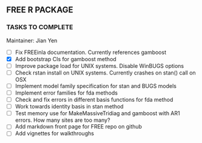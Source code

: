 ## FREE R PACKAGE
### TASKS TO COMPLETE

Maintainer: Jian Yen

- [ ] Fix FREEinla documentation. Currently references gamboost
- [X] Add bootstrap CIs for gamboost method
- [ ] Improve package load for UNIX systems. Disable WinBUGS options
- [ ] Check rstan install on UNIX systems. Currently crashes on stan() call on OSX
- [ ] Implement model family specification for stan and BUGS models
- [ ] Implement error families for fda methods
- [ ] Check and fix errors in different basis functions for fda method
- [ ] Work towards identity basis in stan method
- [ ] Test memory use for MakeMassiveTridiag and gamboost with AR1 errors. How many sites are too many?
- [ ] Add markdown front page for FREE repo on github
- [ ] Add vignettes for walkthroughs